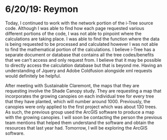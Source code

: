 
6/20/19: Reymon
================

Today, I continued to work with the network portion of the i-Tree source code. Although I was able to find how each page requested various different portions of the code, I was not able to pinpoint where the calculations are taking place. I was able to find the function where the data is being requested to be processed and calculated however I was not able to find the mathematical portion of the calculations. I believe i-Tree has a separate document or database that contains all the tree codes/benefits that we can’t access and only request from. I believe that it may be possible to directly access the calculation database but that is beyond me. Having an understanding of Jquery and Adobe Coldfusion alongside xml requests would definitely be helpful. 

After meeting with Sustainable Claremont, the maps that they are requesting involve the Shade Canopy study. They are requesting a map that incorporates the growing canopies on each individual tree for every tree that they have planted, which will number around 1000. Previously, the canopies were only applied to the first project which was about 130 trees. As such, the previous group used the ArcGIS software to produce a map with the growing canopies. I will soon be contacting the person the previous team mentions that helped them understand the software and obtain the resources that last year had. Tomorrow, I will be exploring the ArcGIS software.
